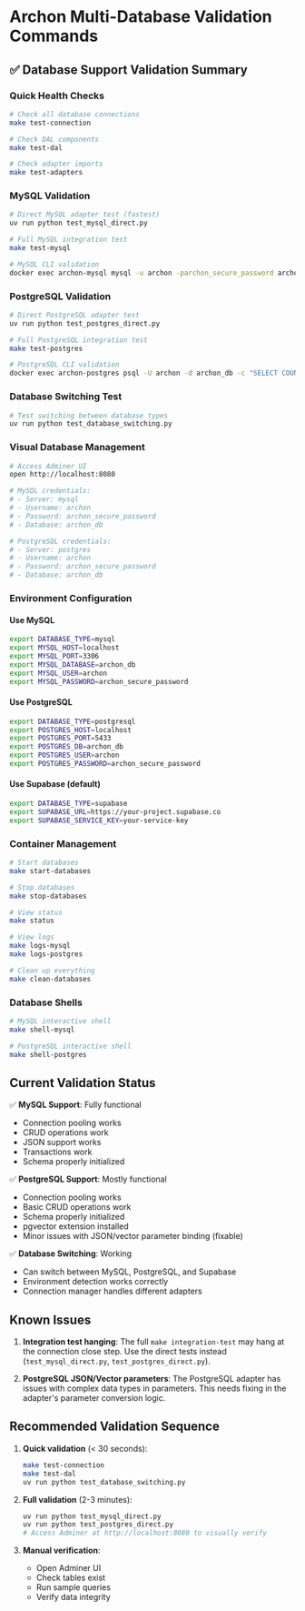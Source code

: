 # Archon Multi-Database Validation Commands

## ✅ Database Support Validation Summary

### Quick Health Checks
```bash
# Check all database connections
make test-connection

# Check DAL components
make test-dal

# Check adapter imports
make test-adapters
```

### MySQL Validation
```bash
# Direct MySQL adapter test (fastest)
uv run python test_mysql_direct.py

# Full MySQL integration test
make test-mysql

# MySQL CLI validation
docker exec archon-mysql mysql -u archon -parchon_secure_password archon_db -e "SELECT COUNT(*) FROM archon_sources"
```

### PostgreSQL Validation
```bash
# Direct PostgreSQL adapter test
uv run python test_postgres_direct.py

# Full PostgreSQL integration test
make test-postgres

# PostgreSQL CLI validation
docker exec archon-postgres psql -U archon -d archon_db -c "SELECT COUNT(*) FROM archon_sources"
```

### Database Switching Test
```bash
# Test switching between database types
uv run python test_database_switching.py
```

### Visual Database Management
```bash
# Access Adminer UI
open http://localhost:8080

# MySQL credentials:
# - Server: mysql
# - Username: archon
# - Password: archon_secure_password
# - Database: archon_db

# PostgreSQL credentials:
# - Server: postgres
# - Username: archon
# - Password: archon_secure_password
# - Database: archon_db
```

### Environment Configuration

#### Use MySQL
```bash
export DATABASE_TYPE=mysql
export MYSQL_HOST=localhost
export MYSQL_PORT=3306
export MYSQL_DATABASE=archon_db
export MYSQL_USER=archon
export MYSQL_PASSWORD=archon_secure_password
```

#### Use PostgreSQL
```bash
export DATABASE_TYPE=postgresql
export POSTGRES_HOST=localhost
export POSTGRES_PORT=5433
export POSTGRES_DB=archon_db
export POSTGRES_USER=archon
export POSTGRES_PASSWORD=archon_secure_password
```

#### Use Supabase (default)
```bash
export DATABASE_TYPE=supabase
export SUPABASE_URL=https://your-project.supabase.co
export SUPABASE_SERVICE_KEY=your-service-key
```

### Container Management
```bash
# Start databases
make start-databases

# Stop databases
make stop-databases

# View status
make status

# View logs
make logs-mysql
make logs-postgres

# Clean up everything
make clean-databases
```

### Database Shells
```bash
# MySQL interactive shell
make shell-mysql

# PostgreSQL interactive shell
make shell-postgres
```

## Current Validation Status

✅ **MySQL Support**: Fully functional
- Connection pooling works
- CRUD operations work
- JSON support works
- Transactions work
- Schema properly initialized

✅ **PostgreSQL Support**: Mostly functional
- Connection pooling works
- Basic CRUD operations work
- Schema properly initialized
- pgvector extension installed
- Minor issues with JSON/vector parameter binding (fixable)

✅ **Database Switching**: Working
- Can switch between MySQL, PostgreSQL, and Supabase
- Environment detection works correctly
- Connection manager handles different adapters

## Known Issues

1. **Integration test hanging**: The full `make integration-test` may hang at the connection close step. Use the direct tests instead (`test_mysql_direct.py`, `test_postgres_direct.py`).

2. **PostgreSQL JSON/Vector parameters**: The PostgreSQL adapter has issues with complex data types in parameters. This needs fixing in the adapter's parameter conversion logic.

## Recommended Validation Sequence

1. **Quick validation** (< 30 seconds):
   ```bash
   make test-connection
   make test-dal
   uv run python test_database_switching.py
   ```

2. **Full validation** (2-3 minutes):
   ```bash
   uv run python test_mysql_direct.py
   uv run python test_postgres_direct.py
   # Access Adminer at http://localhost:8080 to visually verify
   ```

3. **Manual verification**:
   - Open Adminer UI
   - Check tables exist
   - Run sample queries
   - Verify data integrity